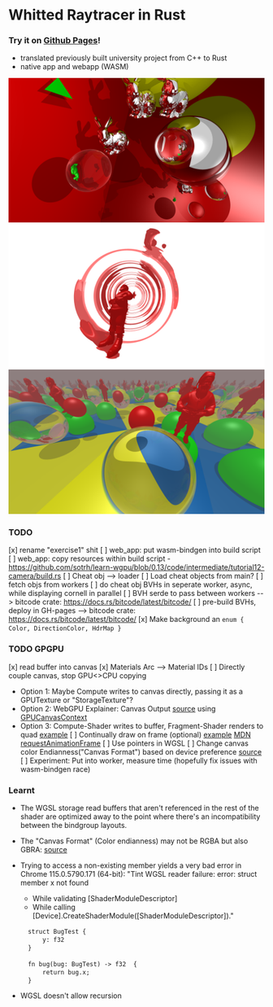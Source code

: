 # Whitted Raytracer in Rust
### Try it on [Github Pages](https://therdel.github.io/rust_raytracer)!
- translated previously built university project from C++ to Rust
- native app and webapp (WASM)


![](renders/reflective_bunnies.png)
![](renders/mirror-sphere_no-reflective-dimming.png)
![](renders/infinity_santa.png)

### TODO
[x] rename "exercise1" shit
[ ] web_app: put wasm-bindgen into build script
[ ] web_app: copy resources within build script - https://github.com/sotrh/learn-wgpu/blob/0.13/code/intermediate/tutorial12-camera/build.rs
[ ] Cheat obj --> loader
[ ] Load cheat objects from main?
[ ] fetch objs from workers
[ ] do cheat obj BVHs in seperate worker, async, while displaying cornell in parallel
    [ ] BVH serde to pass between workers
        --> bitcode crate: https://docs.rs/bitcode/latest/bitcode/
    [ ] pre-build BVHs, deploy in GH-pages
        --> bitcode crate: https://docs.rs/bitcode/latest/bitcode/
[x] Make background an ```enum { Color, DirectionColor, HdrMap }```

### TODO GPGPU
[x] read buffer into canvas
[x] Materials Arc --> Material IDs
[ ] Directly couple canvas, stop GPU<>CPU copying
  - Option 1: Maybe Compute writes to canvas directly, passing it as a GPUTexture or "StorageTexture"?
  - Option 2: WebGPU Explainer: Canvas Output [source](https://gpuweb.github.io/gpuweb/explainer/#canvas-output)
    using [GPUCanvasContext](https://developer.mozilla.org/en-US/docs/Web/API/GPUCanvasContext)
  - Option 3: Compute-Shader writes to buffer, Fragment-Shader renders to quad
    [example](https://github.com/OmarShehata/webgpu-compute-rasterizer/tree/ca733f2c9dc91143364ca4e1729b2941512102e6)
[ ] Continually draw on frame (optional)
    [example](https://github.com/OmarShehata/webgpu-compute-rasterizer/blob/ca733f2c9dc91143364ca4e1729b2941512102e6/src/main.js#L31-L42)
    [MDN requestAnimationFrame](https://developer.mozilla.org/en-US/docs/Web/API/window/requestAnimationFrame)
[ ] Use pointers in WGSL
[ ] Change canvas color Endianness("Canvas Format") based on device preference
    [source](https://developer.mozilla.org/en-US/docs/Web/API/WebGPU_API#get_and_configure_the_canvas_context)
[ ] Experiment: Put into worker, measure time (hopefully fix issues with wasm-bindgen race)

### Learnt
- The WGSL storage read buffers that aren't referenced in the rest of the shader are optimized away
  to the point where there's an incompatibility between the bindgroup layouts.
- The "Canvas Format" (Color endianness) may not be RGBA but also GBRA:
  [source](https://developer.mozilla.org/en-US/docs/Web/API/WebGPU_API#get_and_configure_the_canvas_context)
- Trying to access a non-existing member yields a very bad error in Chrome 115.0.5790.171 (64-bit):
  "Tint WGSL reader failure: error: struct member x not found

   - While validating [ShaderModuleDescriptor]
   - While calling [Device].CreateShaderModule([ShaderModuleDescriptor])."
  ```wgsl
    struct BugTest {
        y: f32
    }

    fn bug(bug: BugTest) -> f32  {
        return bug.x;
    }
  ```
- WGSL doesn't allow recursion